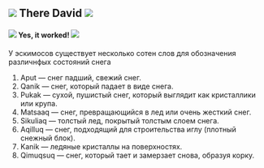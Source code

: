 ## ![](https://static.wikia.nocookie.net/dota2_gamepedia/images/1/16/Emoticon_Ranked_Top1.png/revision/latest?cb=20190130004827) There David ![](https://static.wikia.nocookie.net/dota2_gamepedia/images/1/16/Emoticon_Ranked_Top1.png/revision/latest?cb=20190130004827)
#### ![](https://static.wikia.nocookie.net/dota2_gamepedia/images/6/67/Emoticon_observer_ward.gif/revision/latest?cb=20170506230840)  Yes, it worked! ![](https://static.wikia.nocookie.net/dota2_gamepedia/images/6/67/Emoticon_observer_ward.gif/revision/latest?cb=20170506230840)
У эскимосов существует несколько сотен слов для обозначения различнфых состояний снега
1. Aput — снег падший, свежий снег.  
2. Qanik — снег, который падает в виде снега.  
3. Pukak — сухой, пушистый снег, который выглядит как кристаллики или крупа.  
4. Matsaaq — снег, превращающийся в лед или очень жесткий снег.  
5. Sikuliaq — толстый лед, покрытый толстым слоем снега.  
6. Aqilluq — снег, подходящий для строительства иглу (плотный снежный блок).  
7. Kanik — ледяные кристаллы на поверхностях.  
8. Qimuqsuq — снег, который тает и замерзает снова, образуя корку.  
